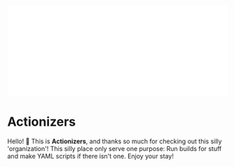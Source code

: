 <p align="center">
  <img src="./../github-metrics.svg" />
</p>

# Actionizers

Hello! 👋
This is **Actionizers**, and thanks so much for checking out this silly 'organization'!
This silly place only serve one purpose: Run builds for stuff and make YAML scripts if there isn't one.
Enjoy your stay!
